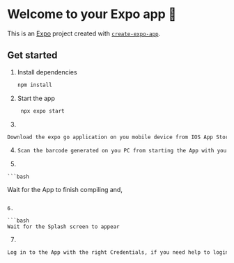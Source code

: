 # Welcome to your Expo app 👋

This is an [Expo](https://expo.dev) project created with [`create-expo-app`](https://www.npmjs.com/package/create-expo-app).

## Get started

1. Install dependencies

   ```bash
   npm install
   ```

2. Start the app

   ```bash
    npx expo start
   ```
3.

   ```bash
   Download the expo go application on you mobile device from IOS App Store or Google Play Store
   ```

4. 
   ```bash
   Scan the barcode generated on you PC from starting the App with your mobile device camera
   ```
   

5. 

    ```bash
   Wait for the App to finish compiling and,
   ```

6. 

   ```bash
   Wait for the Splash screen to appear
   ```

7. 

   ```bash
   Log in to the App with the right Credentials, if you need help to login with the right credentials please check api documentation sent via postman.
   ```